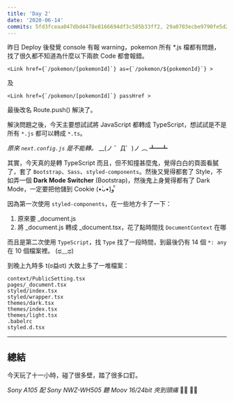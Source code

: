 ```yaml
---
title: 'Day 2'
date: '2020-06-14'
commits: 5fd3fceaa047dbd4478e8166694df3c585b33ff2, 29a0703ecbe9790fe5d2a557935f7c6dab7d7f7f, 2f50cb93b74fede527e7250757690a8a858fb0e8
---
```


昨日 Deploy 後發覺 console 有報 warning，pokemon 所有 *.js 檔都有問題，
找了很久都不知道為什麼以下兩款 Code 都會報錯。
```
<Link href={`/pokemon/[pokemonId]`} as={`/pokemon/${pokemonId}`} >
```
及
```
<Link href={`/pokemon/[pokemonId]`} passHref >
```
最後改名 Route.push() 解決了。

解決問題之後，今天主要想試試將 JavaScript 都轉成 TypeScript，想試試是不是所有 `*.js` 都可以轉成 `*.ts`。

_原來 `next.config.js` 是不能轉。_ __(ノ ゜Д゜)ノ ︵ ┻━┻

其實，今天真的是轉 TypeScript 而且，但不知撞甚麼鬼，覺得白白的頁面看膩了，套了 `Bootstrap`、`Sass`、`styled-components`。然後又覺得都套了 Style，不如弄一個 **Dark Mode Switcher** (Bootstrap)，然後鬼上身覺得都有了 Dark Mode，一定要把他儲到 Cookie  (•̀ᴗ•́)و ̑̑

因為第一次使用 `styled-components`，在一些地方卡了一下：

1. 原來要 _document.js
1. 將 _document.js 轉成 _document.tsx，花了點時間找 `DocumentContext` 在哪

而且是第二次使用 `TypeScript`，找 `Type` 找了一段時間，到最後仍有 14 個 `*: any` 在 10 個檔案裡。	(ಥ﹏ಥ)

到晚上九時多 t(ಠ益ಠt) 大致上多了一堆檔案：
```
context/PublicSetting.tsx
pages/_document.tsx
styled/index.tsx
styled/wrapper.tsx
themes/dark.tsx
themes/index.tsx
themes/light.tsx
.babelrc
styled.d.tsx
```

---
## 總結

今天玩了十一小時，碰了很多壁，踏了很多口釘。

_Sony A105 配 Sony NWZ-WH505 聽 Moov 16/24bit 夾到頭痛_ 💃🏻 🕺🏻